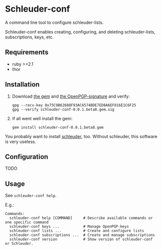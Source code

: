 Schleuder-conf
==============

A command line tool to configure schleuder-lists.

Schleuder-conf enables creating, configuring, and deleting schleuder-lists, subscriptions, keys, etc.

Requirements
------------
* ruby  >=2.1
* thor

Installation
------------

1. Download [the gem](https://git.codecoop.org/schleuder/schleuder-conf/raw/master/gems/schleuder-conf-0.0.1.beta8.gem) and [the OpenPGP-signature](https://git.codecoop.org/schleuder/schleuder-conf/raw/master/gems/schleuder-conf-0.0.1.beta8.gem.sig) and verify:
   ```
   gpg --recv-key 0x75C9B62688F93AC6574BDE7ED8A6EF816E1C6F25
   gpg --verify schleuder-conf-0.0.1.beta8.gem.sig
   ```

2. If all went well install the gem:
   ```
   gem install schleuder-conf-0.0.1.beta8.gem
   ```

You probably want to install [schleuder](https://git.codecoop.org/schleuder/schleuder3), too. Without schleuder, this software is very useless.

Configuration
-------------

TODO

Usage
-----
See `schleuder-conf help`.

E.g.:

    Commands:
      schleuder-conf help [COMMAND]     # Describe available commands or one specific command
      schleuder-conf keys ...           # Manage OpenPGP-keys
      schleuder-conf lists ...          # Create and configure lists
      schleuder-conf subscriptions ...  # Create and manage subscriptions
      schleuder-conf version            # Show version of schleuder-conf or Schleuder.
